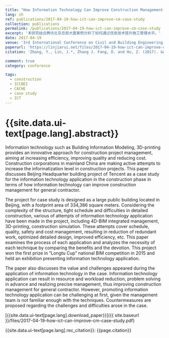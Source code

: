 ```yaml
---
title: "How Information Technology Can Improve Construction Management for General Contractor: A Case Study"
lang: zh
ref: publications/2017-04-19-how-ict-can-improve-cm-case-study
collection: publications
permalink: /publications/2017-04-19-how-ict-can-improve-cm-case-study
excerpt: '本研究结合腾讯北京总部大厦案例分析了如何通过信息技术提升施工管理水平。'
date: 2017-04-19
venue: '3rd International Conference on Civil and Building Engineering Informatics & 2017 Conference on Computer Applications in Civil and Hydraulic Engineering'
paperurl: 'https://linjiarui.net/files/2017-04-19-how-ict-can-improve-cm-case-study.pdf'
citation: 'Zhang, Y., Lin, J.*, Zhang J. Fang, D. and Hu, Z. (2017). &quot;Research on IDM-based BIM process information exchange technology&quot; <i>in Proceedings of the 3rd International Conference on Civil and Building Engineering Informatics & 2017 Conference on Computer Applications in Civil and Hydraulic Engineering (ICCBEI&CCACHE 2017)</i>. 22-25. Taipei, Taiwan.'

comment: true
category: conference

tags: 
  - construction
  - ICCBEI
  - CACHE
  - case study
  - ICT
---
```



{{site.data.ui-text[page.lang].abstract}}
====

Information technology such as Building Information Modeling, 3D-printing provides an innovative approach for construction project management, aiming at increasing efficiency, improving quality and reducing cost. Construction corporations in mainland China are making active attempts to increase the informatization level in construction projects. This paper discusses Beijing Headquarter building project of Tencent as a case study for the information technology application in the construction phase in terms of how information technology can improve construction management for general contractor. 

The project for case study is designed as a large public building located in Beijing, with a footprint area of 334,386 square meters. Considering the complexity of the structure, tight schedule and difficulties in detailed construction, various of attempts of information technology application have been made in the project, including 4D-BIM integrated management, 3D-printing, construction simulation. These attempts cover schedule, quality, safety and cost management, resulting in reduction of redundant work, optimized detailed design, improved efficiency, etc. This paper examines the process of each application and analyzes the necessity of each technique by comparing the benefits and the devotion. This project won the first prize in “Longtu Cup” national BIM competition in 2015 and held an exhibition presenting information technology application. 

The paper also discusses the value and challenges appeared during the application of information technology in the case. Information technology application can result in resource and workload reduction, problem solving in advance and realizing precise management, thus improving construction management for general contractor. However, promoting information technology application can be challenging at first, given the management team is not familiar enough with the techniques. Countermeasures are proposed regarding the challenges and difficulties arose in the case.

[{{site.data.ui-text[page.lang].download_paper}}]({{ site.baseurl }}/files/2017-04-19-how-ict-can-improve-cm-case-study.pdf)

{{site.data.ui-text[page.lang].rec_citation}}: {{page.citation}}